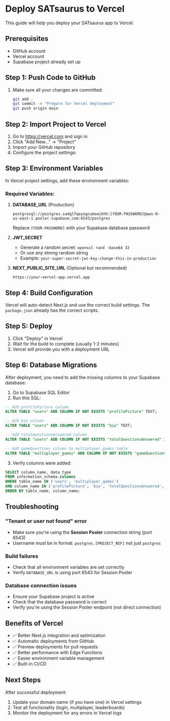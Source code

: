 # Deploy SATsaurus to Vercel

This guide will help you deploy your SATsaurus app to Vercel.

## Prerequisites
- GitHub account
- Vercel account
- Supabase project already set up

## Step 1: Push Code to GitHub

1. Make sure all your changes are committed:
   ```bash
   git add .
   git commit -m "Prepare for Vercel deployment"
   git push origin main
   ```

## Step 2: Import Project to Vercel

1. Go to https://vercel.com and sign in
2. Click "Add New..." → "Project"
3. Import your GitHub repository
4. Configure the project settings:

## Step 3: Environment Variables

In Vercel project settings, add these environment variables:

### Required Variables:

1. **DATABASE_URL** (Production)
   ```
   postgresql://postgres.sadglfqeyogcumoeikhh:[YOUR-PASSWORD]@aws-0-us-east-1.pooler.supabase.com:6543/postgres
   ```
   Replace `[YOUR-PASSWORD]` with your Supabase database password

2. **JWT_SECRET**
   - Generate a random secret: `openssl rand -base64 32`
   - Or use any strong random string
   - Example: `your-super-secret-jwt-key-change-this-in-production`

3. **NEXT_PUBLIC_SITE_URL** (Optional but recommended)
   ```
   https://your-vercel-app.vercel.app
   ```

## Step 4: Build Configuration

Vercel will auto-detect Next.js and use the correct build settings. The `package.json` already has the correct scripts.

## Step 5: Deploy

1. Click "Deploy" in Vercel
2. Wait for the build to complete (usually 1-2 minutes)
3. Vercel will provide you with a deployment URL

## Step 6: Database Migrations

After deployment, you need to add the missing columns to your Supabase database:

1. Go to Supabase SQL Editor
2. Run this SQL:

```sql
-- Add profilePicture column
ALTER TABLE "users" ADD COLUMN IF NOT EXISTS "profilePicture" TEXT;

-- Add bio column  
ALTER TABLE "users" ADD COLUMN IF NOT EXISTS "bio" TEXT;

-- Add totalQuestionsAnswered column
ALTER TABLE "users" ADD COLUMN IF NOT EXISTS "totalQuestionsAnswered" INTEGER NOT NULL DEFAULT 0;

-- Add gameQuestions column to multiplayer_games table
ALTER TABLE "multiplayer_games" ADD COLUMN IF NOT EXISTS "gameQuestions" TEXT;
```

3. Verify columns were added:
```sql
SELECT column_name, data_type 
FROM information_schema.columns 
WHERE table_name IN ('users', 'multiplayer_games')
AND column_name IN ('profilePicture', 'bio', 'totalQuestionsAnswered', 'gameQuestions')
ORDER BY table_name, column_name;
```

## Troubleshooting

### "Tenant or user not found" error
- Make sure you're using the **Session Pooler** connection string (port 6543)
- Username must be in format: `postgres.[PROJECT_REF]` not just `postgres`

### Build failures
- Check that all environment variables are set correctly
- Verify `DATABASE_URL` is using port 6543 for Session Pooler

### Database connection issues
- Ensure your Supabase project is active
- Check that the database password is correct
- Verify you're using the Session Pooler endpoint (not direct connection)

## Benefits of Vercel

- ✅ Better Next.js integration and optimization
- ✅ Automatic deployments from GitHub
- ✅ Preview deployments for pull requests
- ✅ Better performance with Edge Functions
- ✅ Easier environment variable management
- ✅ Built-in CI/CD

## Next Steps

After successful deployment:
1. Update your domain name (if you have one) in Vercel settings
2. Test all functionality (login, multiplayer, leaderboards)
3. Monitor the deployment for any errors in Vercel logs

